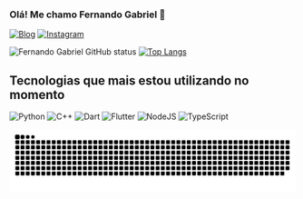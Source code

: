 ### Olá! Me chamo Fernando Gabriel 👋

[![Blog](https://img.shields.io/website?label=portfoliogbtech.netflify.app&style=for-the-badge&url=https://portfoliogbtech.netlify.app)](https://portfoliogbtech.netlify.app)
[![Instagram](https://img.shields.io/badge/Instagram-E4405F?style=for-the-badge&logo=instagram&logoColor=white)](https://instagram.com/fernandogabriel004)

![Fernando Gabriel GitHub status](https://github-readme-stats.vercel.app/api?username=fernandogabriel04&show_icons=true&theme=dracula)
[![Top Langs](https://github-readme-stats.vercel.app/api/top-langs/?username=fernandogabriel04&layout=donut)](https://github.com/anuraghazra/github-readme-stats)

## Tecnologias que mais estou utilizando no momento

![Python](https://img.shields.io/badge/Python-3776AB?style=for-the-badge&logo=python&logoColor=white)
![C++](https://img.shields.io/badge/C%2B%2B-00599C?style=for-the-badge&logo=c%2B%2B&logoColor=white)
![Dart](https://img.shields.io/badge/Dart-0175C2?style=for-the-badge&logo=dart&logoColor=white)
![Flutter](https://img.shields.io/badge/Flutter-02569B?style=for-the-badge&logo=flutter&logoColor=white)
![NodeJS](https://img.shields.io/badge/Node.js-43853D?style=for-the-badge&logo=node.js&logoColor=white)
![TypeScript](https://img.shields.io/badge/TypeScript-007ACC?style=for-the-badge&logo=typescript&logoColor=white)

![Snake Game](https://github.com/fernandogabriel04/fernandogabriel04/blob/output/github-snake.svg)
